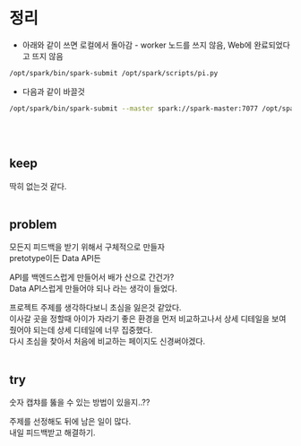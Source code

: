 # 정리

- 아래와 같이 쓰면 로컬에서 돌아감 - worker 노드를 쓰지 않음, Web에 완료되었다고 뜨지 않음

```bash
/opt/spark/bin/spark-submit /opt/spark/scripts/pi.py
```

- 다음과 같이 바끌것

```bash
/opt/spark/bin/spark-submit --master spark://spark-master:7077 /opt/spark/scripts/pi.py
```

<br>
<br>

## keep

딱히 없는것 같다.
<br>
<br>

## problem

모든지 피드백을 받기 위해서 구체적으로 만들자<br>
pretotype이든 Data API든<br>

API를 백엔드스럽게 만들어서 배가 산으로 간건가?<br>
Data API스럽게 만들어야 되나 라는 생각이 들었다.<br>

프로젝트 주제를 생각하다보니 초심을 잃은것 같았다.<br>
이사갈 곳을 정할때 아이가 자라기 좋은 환경을 먼저 비교하고나서 상세 디테일을 보여줬어야 되는데 상세 디테일에 너무 집중했다.<br>
다시 초심을 찾아서 처음에 비교하는 페이지도 신경써야겠다.
<br>
<br>

## try

숫자 캡챠를 뚫을 수 있는 방법이 있을지..??<br>

주제를 선정해도 뒤에 남은 일이 많다.<br>
내일 피드백받고 해결하기.<br>
<br>
<br>
